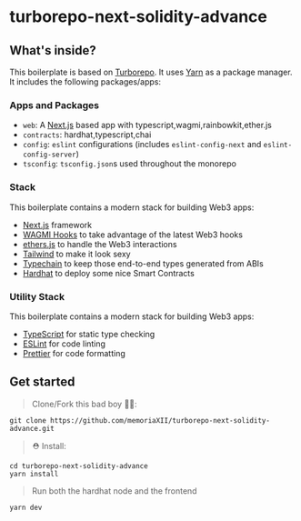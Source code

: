 # turborepo-next-solidity-advance


## What's inside?

This boilerplate is based on [Turborepo](https://github.com/vercel/turborepo).
It uses [Yarn](https://classic.yarnpkg.com/lang/en/) as a package manager. It includes the following packages/apps:

### Apps and Packages

- `web`: A [Next.js](https://nextjs.org) based app with typescript,wagmi,rainbowkit,ether.js
- `contracts`: hardhat,typescript,chai
- `config`: `eslint` configurations (includes `eslint-config-next` and `eslint-config-server`)
- `tsconfig`: `tsconfig.json`s used throughout the monorepo


### Stack 

This boilerplate contains a modern stack for building Web3 apps:

- [Next.js](https://nextjs.org) framework
- [WAGMI Hooks](https://github.com/tmm/wagmi) to take advantage of the latest Web3 hooks
- [ethers.js](https://github.com/ethers-io/ethers.js) to handle the Web3 interactions
- [Tailwind](https://tailwindui.com/) to make it look sexy
- [Typechain](https://github.com/dethcrypto/TypeChain) to keep those end-to-end types generated from ABIs
- [Hardhat](https://hardhat.org/) to deploy some nice Smart Contracts

### Utility Stack 

This boilerplate contains a modern stack for building Web3 apps:

- [TypeScript](https://www.typescriptlang.org/) for static type checking
- [ESLint](https://eslint.org/) for code linting
- [Prettier](https://prettier.io) for code formatting

## Get started

> Clone/Fork this bad boy 🧙‍♀️:

```
git clone https://github.com/memoriaXII/turborepo-next-solidity-advance.git
```

> ⛑ Install:

```
cd turborepo-next-solidity-advance
yarn install
```

> Run both the hardhat node and the frontend

```
yarn dev
```
